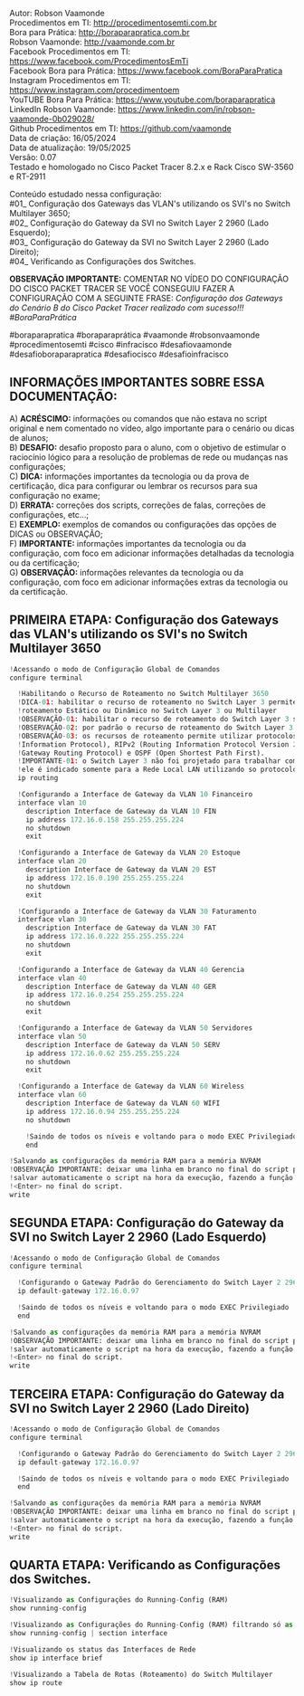 Autor: Robson Vaamonde<br>
Procedimentos em TI: http://procedimentosemti.com.br<br>
Bora para Prática: http://boraparapratica.com.br<br>
Robson Vaamonde: http://vaamonde.com.br<br>
Facebook Procedimentos em TI: https://www.facebook.com/ProcedimentosEmTi<br>
Facebook Bora para Prática: https://www.facebook.com/BoraParaPratica<br>
Instagram Procedimentos em TI: https://www.instagram.com/procedimentoem<br>
YouTUBE Bora Para Prática: https://www.youtube.com/boraparapratica<br>
LinkedIn Robson Vaamonde: https://www.linkedin.com/in/robson-vaamonde-0b029028/<br>
Github Procedimentos em TI: https://github.com/vaamonde<br>
Data de criação: 16/05/2024<br>
Data de atualização: 19/05/2025<br>
Versão: 0.07<br>
Testado e homologado no Cisco Packet Tracer 8.2.x e Rack Cisco SW-3560 e RT-2911

Conteúdo estudado nessa configuração:<br>
#01_ Configuração dos Gateways das VLAN's utilizando os SVI's no Switch Multilayer 3650;<br>
#02_ Configuração do Gateway da SVI no Switch Layer 2 2960 (Lado Esquerdo);<br>
#03_ Configuração do Gateway da SVI no Switch Layer 2 2960 (Lado Direito);<br>
#04_ Verificando as Configurações dos Switches.<br>

**OBSERVAÇÃO IMPORTANTE:** COMENTAR NO VÍDEO DO CONFIGURAÇÃO DO CISCO PACKET TRACER SE VOCÊ CONSEGUIU FAZER A CONFIGURAÇÃO COM A SEGUINTE FRASE: *Configuração dos Gateways do Cenário B do Cisco Packet Tracer realizado com sucesso!!! #BoraParaPrática*

#boraparapratica #boraparaprática #vaamonde #robsonvaamonde #procedimentosemti #cisco #infracisco #desafiovaamonde #desafioboraparapratica #desafiocisco #desafioinfracisco

## INFORMAÇÕES IMPORTANTES SOBRE ESSA DOCUMENTAÇÃO:

A) **ACRÉSCIMO:** informações ou comandos que não estava no script original e nem comentado no vídeo, algo importante para o cenário ou dicas de alunos;<br>
B) **DESAFIO:** desafio proposto para o aluno, com o objetivo de estimular o raciocínio lógico para a resolução de problemas de rede ou mudanças nas configurações;<br>
C) **DICA:** informações importantes da tecnologia ou da prova de certificação, dica para configurar ou lembrar os recursos para sua configuração no exame;<br>
D) **ERRATA:** correções dos scripts, correções de falas, correções de configurações, etc...;<br>
E) **EXEMPLO:** exemplos de comandos ou configurações das opções de DICAS ou OBSERVAÇÃO;<br>
F) **IMPORTANTE:** informações importantes da tecnologia ou da configuração, com foco em adicionar informações detalhadas da tecnologia ou da certificação;<br>
G) **OBSERVAÇÃO:** informações relevantes da tecnologia ou da configuração, com foco em adicionar informações extras da tecnologia ou da certificação.

## PRIMEIRA ETAPA: Configuração dos Gateways das VLAN's utilizando os SVI's no Switch Multilayer 3650
```python
!Acessando o modo de Configuração Global de Comandos
configure terminal

  !Habilitando o Recurso de Roteamento no Switch Multilayer 3650
  !DICA-01: habilitar o recurso de roteamento no Switch Layer 3 permite utilizar protocolos de 
  !roteamento Estático ou Dinâmico no Switch Layer 3 ou Multilayer
  !OBSERVAÇÃO-01: habilitar o recurso de roteamento do Switch Layer 3 somente se for necessário
  !OBSERVAÇÃO-02: por padrão o recurso de roteamento do Switch Layer 3 está desligado/desabilitado
  !OBSERVAÇÃO-03: os recursos de roteamento permite utilizar protocolos dinâmicos como o: RIP (Routing
  !Information Protocol), RIPv2 (Routing Information Protocol Version 2), EIGRP (Enhanced Interior 
  !Gateway Routing Protocol) e OSPF (Open Shortest Path First).
  !IMPORTANTE-01: o Switch Layer 3 não foi projetado para trabalhar com Roteamento de WAN (Internet), 
  !ele é indicado somente para a Rede Local LAN utilizando so protocolos IGP (Interior Gateway Protocol)
  ip routing

  !Configurando a Interface de Gateway da VLAN 10 Financeiro
  interface vlan 10
    description Interface de Gateway da VLAN 10 FIN
    ip address 172.16.0.158 255.255.255.224
    no shutdown
    exit

  !Configurando a Interface de Gateway da VLAN 20 Estoque
  interface vlan 20
    description Interface de Gateway da VLAN 20 EST
    ip address 172.16.0.190 255.255.255.224
    no shutdown
    exit

  !Configurando a Interface de Gateway da VLAN 30 Faturamento
  interface vlan 30
    description Interface de Gateway da VLAN 30 FAT
    ip address 172.16.0.222 255.255.255.224
    no shutdown
    exit

  !Configurando a Interface de Gateway da VLAN 40 Gerencia
  interface vlan 40
    description Interface de Gateway da VLAN 40 GER
    ip address 172.16.0.254 255.255.255.224
    no shutdown
    exit

  !Configurando a Interface de Gateway da VLAN 50 Servidores
  interface vlan 50
    description Interface de Gateway da VLAN 50 SERV
    ip address 172.16.0.62 255.255.255.224
    no shutdown
    exit

  !Configurando a Interface de Gateway da VLAN 60 Wireless
  interface vlan 60
    description Interface de Gateway da VLAN 60 WIFI
    ip address 172.16.0.94 255.255.255.224
    no shutdown

    !Saindo de todos os níveis e voltando para o modo EXEC Privilegiado
    end

!Salvando as configurações da memória RAM para a memória NVRAM
!OBSERVAÇÃO IMPORTANTE: deixar uma linha em branco no final do script para
!salvar automaticamente o script na hora da execução, fazendo a função de
!<Enter> no final do script.
write

```

## SEGUNDA ETAPA: Configuração do Gateway da SVI no Switch Layer 2 2960 (Lado Esquerdo)
```python
!Acessando o modo de Configuração Global de Comandos
configure terminal

  !Configurando o Gateway Padrão do Gerenciamento do Switch Layer 2 2960
  ip default-gateway 172.16.0.97

  !Saindo de todos os níveis e voltando para o modo EXEC Privilegiado
  end

!Salvando as configurações da memória RAM para a memória NVRAM
!OBSERVAÇÃO IMPORTANTE: deixar uma linha em branco no final do script para
!salvar automaticamente o script na hora da execução, fazendo a função de
!<Enter> no final do script.
write

```

## TERCEIRA ETAPA: Configuração do Gateway da SVI no Switch Layer 2 2960 (Lado Direito)
```python
!Acessando o modo de Configuração Global de Comandos
configure terminal

  !Configurando o Gateway Padrão do Gerenciamento do Switch Layer 2 2960
  ip default-gateway 172.16.0.97

  !Saindo de todos os níveis e voltando para o modo EXEC Privilegiado
  end

!Salvando as configurações da memória RAM para a memória NVRAM
!OBSERVAÇÃO IMPORTANTE: deixar uma linha em branco no final do script para
!salvar automaticamente o script na hora da execução, fazendo a função de
!<Enter> no final do script.
write

```

## QUARTA ETAPA: Verificando as Configurações dos Switches.
```python
!Visualizando as Configurações do Running-Config (RAM)
show running-config

!Visualizando as Configurações do Running-Config (RAM) filtrando só as interfaces
show running-config | section interface

!Visualizando os status das Interfaces de Rede
show ip interface brief

!Visualizando a Tabela de Rotas (Roteamento) do Switch Multilayer
show ip route
```